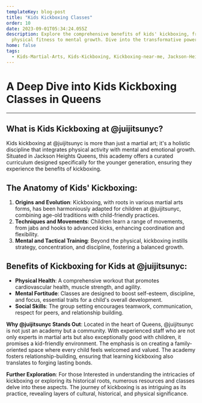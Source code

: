 ```yaml
---
templateKey: blog-post
title: "Kids Kickboxing Classes"
order: 10
date: 2023-09-01T05:34:24.055Z
description: Explore the comprehensive benefits of kids' kickboxing, from
  physical fitness to mental growth. Dive into the transformative power Kids Kickboxing in Queens, NY.
home: false
tags:
  - Kids-Martial-Arts, Kids-Kickboxing, Kickboxing-near-me, Jackson-Heights, Queens 
---
```

# A Deep Dive into Kids Kickboxing Classes in Queens

- - -

## What is Kids Kickboxing at @juijitsunyc?

Kids kickboxing at @juijitsunyc is more than just a martial art; it's a holistic discipline that integrates physical activity with mental and emotional growth. Situated in Jackson Heights Queens, this academy offers a curated curriculum designed specifically for the younger generation, ensuring they experience the benefits of kickboxing.

## **The Anatomy of Kids' Kickboxing**:

1. **Origins and Evolution**: Kickboxing, with roots in various martial arts forms, has been harmoniously adapted for children at @juijitsunyc, combining age-old traditions with child-friendly practices.
2. **Techniques and Movements**: Children learn a range of movements, from jabs and hooks to advanced kicks, enhancing coordination and flexibility.
3. **Mental and Tactical Training**: Beyond the physical, kickboxing instills strategy, concentration, and discipline, fostering a balanced growth.

## **Benefits of Kickboxing for Kids at @juijitsunyc**:

* **Physical Health**: A comprehensive workout that promotes cardiovascular health, muscle strength, and agility.
* **Mental Fortitude**: Classes are designed to boost self-esteem, discipline, and focus, essential traits for a child's overall development.
* **Social Skills**: The group setting encourages teamwork, communication, respect for peers, and relationship building.

**Why @juijitsunyc Stands Out**: Located in the heart of Queens, @juijitsunyc is not just an academy but a community. With experienced staff who are not only experts in martial arts but also exceptionally good with children, it promises a kid-friendly environment. The emphasis is on creating a family-oriented space where every child feels welcomed and valued. The academy fosters relationship-building, ensuring that learning kickboxing also translates to forging lasting bonds.

**Further Exploration**: For those Interested in understanding the intricacies of kickboxing or exploring its historical roots, numerous resources and classes delve into these aspects. The journey of kickboxing is as intriguing as its practice, revealing layers of cultural, historical, and physical significance.